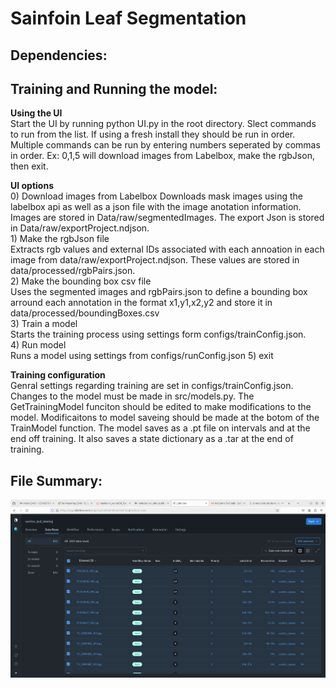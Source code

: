 # Sainfoin Leaf Segmentation

## Dependencies: ##


## Training and Running the model: ##
**Using the UI**  
Start the UI by running python UI.py in the root directory. Slect commands to run from the list. If using a fresh install they should be run in order.
Multiple commands can be run by entering numbers seperated by commas in order. Ex: 0,1,5 will download images from Labelbox, make the rgbJson, then exit.

**UI options**  
0) Download images from Labelbox
Downloads mask images using the labelbox api as well as a json file with the image anotation information.
Images are stored in Data/raw/segmentedImages. The export Json is stored in Data/raw/exportProject.ndjson.  
1\) Make the rgbJson file  
Extracts rgb values and external IDs associated with each annoation in each image from data/raw/exportProject.ndjson.
These values are stored in data/processed/rgbPairs.json.  
2) Make the bounding box csv file  
Uses the segmented images and rgbPairs.json to define a bounding box arround each annotation
in the format x1,y1,x2,y2 and store it in data/processed/boundingBoxes.csv  
3) Train a model  
Starts the training process using settings form configs/trainConfig.json.  
4) Run model  
Runs a model using settings from configs/runConfig.json
5) exit

**Training configuration**  
Genral settings regarding training are set in configs/trainConfig.json. Changes to the model must be made in src/models.py.
The GetTrainingModel funciton should be edited to make modifications to the model. 
Modificaitons to model saveing should be made at the botom of the TrainModel function.
The model saves as a .pt file on intervals and at the end off training. It also saves a state dictionary as a .tar at the end of training.


## File Summary: ##



![image](./readMeImages/test.png)
